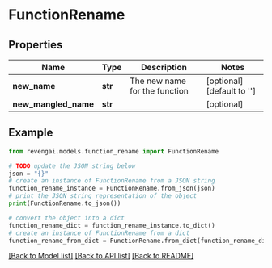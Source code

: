 # FunctionRename


## Properties

Name | Type | Description | Notes
------------ | ------------- | ------------- | -------------
**new_name** | **str** | The new name for the function | [optional] [default to '']
**new_mangled_name** | **str** |  | [optional] 

## Example

```python
from revengai.models.function_rename import FunctionRename

# TODO update the JSON string below
json = "{}"
# create an instance of FunctionRename from a JSON string
function_rename_instance = FunctionRename.from_json(json)
# print the JSON string representation of the object
print(FunctionRename.to_json())

# convert the object into a dict
function_rename_dict = function_rename_instance.to_dict()
# create an instance of FunctionRename from a dict
function_rename_from_dict = FunctionRename.from_dict(function_rename_dict)
```
[[Back to Model list]](../README.md#documentation-for-models) [[Back to API list]](../README.md#documentation-for-api-endpoints) [[Back to README]](../README.md)


